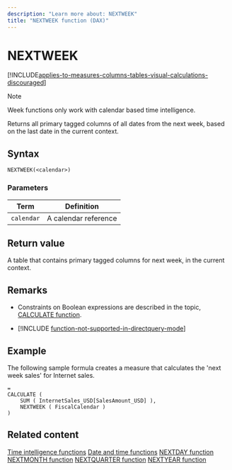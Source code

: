 ```yaml
---
description: "Learn more about: NEXTWEEK"
title: "NEXTWEEK function (DAX)"
---
```

# NEXTWEEK

[!INCLUDE[applies-to-measures-columns-tables-visual-calculations-discouraged](includes/applies-to-measures-columns-tables-visual-calculations-discouraged.md)]

> [!NOTE]
> Week functions only work with calendar based time intelligence. 

Returns all primary tagged columns of all dates from the next week, based on the last date in the current context.


## Syntax

```
NEXTWEEK(<calendar>)
```

### Parameters

|Term|Definition|
|--------|--------------|
|`calendar`|A calendar reference|

## Return value

A table that contains primary tagged columns for next week, in the current context.

## Remarks

- Constraints on Boolean expressions are described in the topic, [CALCULATE function](calculate-function-dax.md).

- [!INCLUDE [function-not-supported-in-directquery-mode](includes/function-not-supported-in-directquery-mode.md)]

## Example

The following sample formula creates a measure that calculates the 'next week sales' for Internet sales.

```dax
=
CALCULATE (
    SUM ( InternetSales_USD[SalesAmount_USD] ),
    NEXTWEEK ( FiscalCalendar )
)
```

## Related content

[Time intelligence functions](time-intelligence-functions-dax.md)
[Date and time functions](date-and-time-functions-dax.md)
[NEXTDAY function](nextday-function-dax.md)
[NEXTMONTH function](nextmonth-function-dax.md)
[NEXTQUARTER function](nextquarter-function-dax.md)
[NEXTYEAR function](nextyear-function-dax.md)
